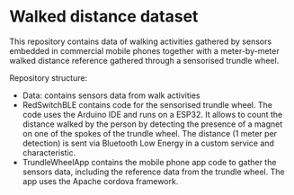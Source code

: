 # Walked distance dataset

This repository contains data of walking activities gathered by sensors embedded in commercial mobile phones
together with a meter-by-meter walked distance reference gathered through a sensorised trundle wheel.

Repository structure:

- Data: contains sensors data from walk activities
- RedSwitchBLE contains code for the sensorised trundle wheel. The code uses the Arduino IDE and runs on a ESP32. It allows to count the distance walked by the person by detecting the presence of a magnet on one of the spokes of the trundle wheel. The distance (1 meter per detection) is sent via Bluetooth Low Energy in a custom service and characteristic.
- TrundleWheelApp contains the mobile phone app code to gather the sensors data, including the reference data from the trundle wheel. The app uses the Apache cordova framework.
